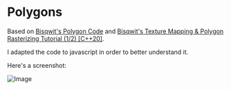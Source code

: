 # Polygons
Based on [Bisqwit's Polygon Code](https://bisqwit.iki.fi/jutut/kuvat/programming_examples/polytut/) and [Bisqwit's Texture Mapping & Polygon Rasterizing Tutorial (1/2) [C++20]](https://www.youtube.com/watch?v=PahbNFypubE).

I adapted the code to javascript in order to better understand it.

Here's a screenshot:

![Image](https://i.ibb.co/k48vTpT/Screen-Shot-2020-03-25-at-8-21-18-PM.png)
